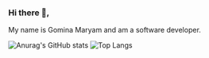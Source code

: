 ### Hi there 👋,

My name is Gomina Maryam and am a software developer.

<!--
**AnimogM/AnimogM** is a ✨ _special_ ✨ repository because its `README.md` (this file) appears on your GitHub profile.

Here are some ideas to get you started:

- 🔭 I’m currently working on ...
- 🌱 I’m currently learning ...
- 👯 I’m looking to collaborate on ...
- 🤔 I’m looking for help with ...
- 💬 Ask me about ...
- 📫 How to reach me: ...
- 😄 Pronouns: ...
- ⚡ Fun fact: ...
-->
![Anurag's GitHub stats](https://github-readme-stats.vercel.app/api?username=animogm&line_height=30&show_icons=true&hide=stars&theme=merko)
![Top Langs](https://github-readme-stats.vercel.app/api/top-langs/?username=animogm&langs_count=10&layout=compact&theme=merko)

